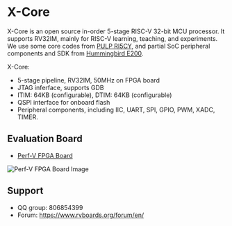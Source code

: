 # X-Core

X-Core is an open source in-order 5-stage RISC-V 32-bit MCU processor. It supports RV32IM, mainly for RISC-V learning, teaching, and experiments. We use some core codes from [PULP RI5CY](https://github.com/pulp-platform/riscv), and partial SoC peripheral components and SDK from [Hummingbird E200](https://github.com/SI-RISCV/e200_opensource).

X-Core:

- 5-stage pipeline, RV32IM, 50MHz on FPGA board
- JTAG inferface, supports GDB
- ITIM: 64KB (configurable), DTIM: 64KB (configurable)
- QSPI interface for onboard flash
- Peripheral components, including IIC, UART, SPI, GPIO, PWM, XADC, TIMER.


## Evaluation Board

* [Perf-V FPGA Board](https://rvboards.org/)

![Perf-V FPGA Board Image](http://perfv.org/images/home/board_intro.png)

## Support

- QQ group: 806854399
- Forum: https://www.rvboards.org/forum/en/

